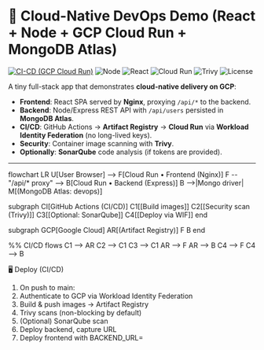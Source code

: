 # 🚀 Cloud-Native DevOps Demo (React + Node + GCP Cloud Run + MongoDB Atlas)

[![CI-CD (GCP Cloud Run)](https://github.com/rupesh109/cloud-native-devops/actions/workflows/ci-cd-gcp.yml/badge.svg)](../../actions/workflows/ci-cd-gcp.yml)
![Node](https://img.shields.io/badge/Node-18.x-43853d?logo=node.js&logoColor=white)
![React](https://img.shields.io/badge/React-18-61dafb?logo=react&logoColor=black)
![Cloud Run](https://img.shields.io/badge/Deployed%20to-Cloud%20Run-4285F4?logo=googlecloud&logoColor=white)
![Trivy](https://img.shields.io/badge/Secured%20by-Trivy-0F80AA?logo=aqua)
![License](https://img.shields.io/badge/License-MIT-informational)

A tiny full-stack app that demonstrates **cloud-native delivery on GCP**:
- **Frontend**: React SPA served by **Nginx**, proxying `/api/*` to the backend.
- **Backend**: Node/Express REST API with `/api/users` persisted in **MongoDB Atlas**.
- **CI/CD**: GitHub Actions → **Artifact Registry** → **Cloud Run** via **Workload Identity Federation** (no long-lived keys).
- **Security**: Container image scanning with **Trivy**.
- **Optionally**: **SonarQube** code analysis (if tokens are provided).

---

flowchart LR
  U[User Browser] --> F[Cloud Run • Frontend (Nginx)]
  F -- "/api/* proxy" --> B[Cloud Run • Backend (Express)]
  B -->|Mongo driver| M[(MongoDB Atlas: devops)]

  subgraph CI[GitHub Actions (CI/CD)]
    C1[[Build images]]
    C2[[Security scan (Trivy)]]
    C3[[Optional: SonarQube]]
    C4[[Deploy via WIF]]
  end

  subgraph GCP[Google Cloud]
    AR[(Artifact Registry)]
    F
    B
  end

  %% CI/CD flows
  C1 --> AR
  C2 --> C1
  C3 --> C1
  AR --> F
  AR --> B
  C4 --> F
  C4 --> B


🖥️ Deploy (CI/CD)

1. On push to main:
2. Authenticate to GCP via Workload Identity Federation
3. Build & push images → Artifact Registry
4. Trivy scans (non-blocking by default)
5. (Optional) SonarQube scan
6. Deploy backend, capture URL
7. Deploy frontend with BACKEND_URL=<backend-url>

